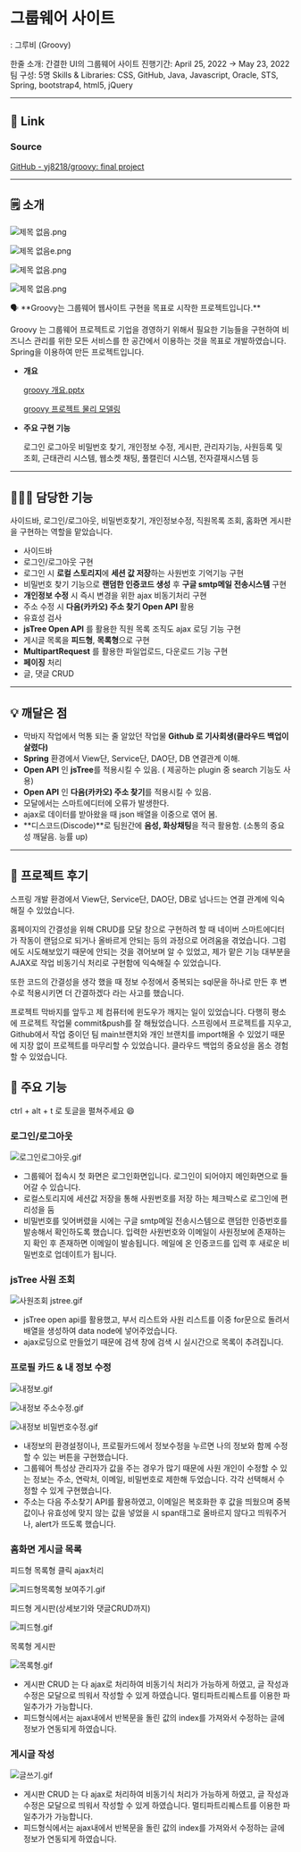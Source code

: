 # 그룹웨어 사이트
: 그루비 (Groovy)

한줄 소개: 간결한 UI의 그룹웨어 사이트
진행기간: April 25, 2022 → May 23, 2022
팀 구성: 5명
Skills & Libraries: CSS, GitHub, Java, Javascript, Oracle, STS, Spring, bootstrap4, html5, jQuery

---

## 🔗 Link

### **Source**

[GitHub - yj8218/groovy: final project](https://github.com/yj8218/groovy)

---

## 🗒️  소개

![제목 없음.png](%E1%84%80%E1%85%B3%E1%84%85%E1%85%AE%E1%86%B8%E1%84%8B%E1%85%B0%E1%84%8B%E1%85%A5%20%E1%84%89%E1%85%A1%E1%84%8B%E1%85%B5%E1%84%90%E1%85%B3%20%E1%84%80%E1%85%B3%E1%84%85%E1%85%AE%E1%84%87%E1%85%B5%20(Groovy)%204a903246312747af99fe6241a66c9ce3/%EC%A0%9C%EB%AA%A9_%EC%97%86%EC%9D%8C.png)

![제목 없음e.png](%E1%84%80%E1%85%B3%E1%84%85%E1%85%AE%E1%86%B8%E1%84%8B%E1%85%B0%E1%84%8B%E1%85%A5%20%E1%84%89%E1%85%A1%E1%84%8B%E1%85%B5%E1%84%90%E1%85%B3%20%E1%84%80%E1%85%B3%E1%84%85%E1%85%AE%E1%84%87%E1%85%B5%20(Groovy)%204a903246312747af99fe6241a66c9ce3/%EC%A0%9C%EB%AA%A9_%EC%97%86%EC%9D%8Ce.png)

![제목 없음.png](%E1%84%80%E1%85%B3%E1%84%85%E1%85%AE%E1%86%B8%E1%84%8B%E1%85%B0%E1%84%8B%E1%85%A5%20%E1%84%89%E1%85%A1%E1%84%8B%E1%85%B5%E1%84%90%E1%85%B3%20%E1%84%80%E1%85%B3%E1%84%85%E1%85%AE%E1%84%87%E1%85%B5%20(Groovy)%204a903246312747af99fe6241a66c9ce3/%EC%A0%9C%EB%AA%A9_%EC%97%86%EC%9D%8C%201.png)

![제목 없음.png](%E1%84%80%E1%85%B3%E1%84%85%E1%85%AE%E1%86%B8%E1%84%8B%E1%85%B0%E1%84%8B%E1%85%A5%20%E1%84%89%E1%85%A1%E1%84%8B%E1%85%B5%E1%84%90%E1%85%B3%20%E1%84%80%E1%85%B3%E1%84%85%E1%85%AE%E1%84%87%E1%85%B5%20(Groovy)%204a903246312747af99fe6241a66c9ce3/%EC%A0%9C%EB%AA%A9_%EC%97%86%EC%9D%8C%202.png)

<aside>
🗣 **Groovy는 그룹웨어 웹사이트 구현을 목표로 시작한 프로젝트입니다.**

Groovy 는 그룹웨어 프로젝트로 기업을 경영하기 위해서 필요한 기능들을 구현하여 비즈니스 관리를 위한 모든 서비스를 한 공간에서 이용하는 것을 목표로 개발하였습니다. Spring을 이용하여 만든 프로젝트입니다.

</aside>

- **개요**
    
    [groovy 개요.pptx](%E1%84%80%E1%85%B3%E1%84%85%E1%85%AE%E1%86%B8%E1%84%8B%E1%85%B0%E1%84%8B%E1%85%A5%20%E1%84%89%E1%85%A1%E1%84%8B%E1%85%B5%E1%84%90%E1%85%B3%20%E1%84%80%E1%85%B3%E1%84%85%E1%85%AE%E1%84%87%E1%85%B5%20(Groovy)%204a903246312747af99fe6241a66c9ce3/groovy_%EA%B0%9C%EC%9A%94.pptx)
    
    [groovy 프로젝트 물리 모델링](https://www.notion.so/groovy-f7b1afd0b6364be787c4e17a9f325950?pvs=21)
    
- **주요 구현 기능**
    
     로그인 로그아웃 비밀번호 찾기, 개인정보 수정, 게시판, 관리자기능, 사원등록 및 조회, 근태관리 시스템, 웹소켓 채팅, 풀캘린더 시스템, 전자결재시스템 등 
    

---

## 🙋🏻‍♀️ 담당한 기능

 사이드바, 로그인/로그아웃, 비밀번호찾기, 개인정보수정, 직원목록 조회, 홈화면 게시판을 구현하는 역할을 맡았습니다.

- 사이드바
- 로그인/로그아웃 구현
- 로그인 시 **로컬 스토리지**에 **세션 값 저장**하는 사원번호 기억기능 구현
- 비밀번호 찾기 기능으로 **랜덤한 인증코드 생성** 후 **구글 smtp메일 전송시스템** 구현
- **개인정보 수정** 시 즉시 변경을 위한  ajax 비동기처리 구현
- 주소 수정 시 **다음(카카오) 주소 찾기 Open API** 활용
- 유효성 검사
- **jsTree  Open API** 를 활용한 직원 목록 조직도 ajax 로딩 기능 구현
- 게시글 목록을 **피드형**, **목록형**으로 구현
- **MultipartRequest** 를 활용한 파일업로드, 다운로드 기능 구현
- **페이징** 처리
- 글, 댓글 CRUD

---

## 💡 깨달은 점

- 막바지 작업에서 먹통 되는 줄 알았던 작업물 **Github 로 기사회생(클라우드 백업이 살렸다)**
- **Spring** 환경에서 View단, Service단, DAO단, DB 연결관계 이해.
- **Open API** 인 **jsTree**를 적용시킬 수 있음. ( 제공하는 plugin 중 search 기능도 사용)
- **Open API** 인 **다음(카카오) 주소 찾기**를 적용시킬 수 있음.
- 모달에서는 스마트에디터에 오류가 발생한다.
- ajax로 데이터를 받아왔을 때 json 배열을 이중으로 엮어 봄.
- **디스코드(Discode)**로 팀원간에 **음성, 화상채팅**을 적극 활용함. (소통의 중요성 깨달음. 능률 up)

---

## 💬 프로젝트 후기

 스프링 개발 환경에서 View단, Service단, DAO단, DB로 넘나드는 연결 관계에 익숙해질 수 있었습니다.

 홈페이지의 간결성을 위해 CRUD를 모달 창으로 구현하려 할 때 네이버 스마트에디터가 작동이 랜덤으로 되거나 올바르게 안되는 등의 과정으로 어려움을 겪었습니다. 그럼에도  시도해보았기 때문에 안되는 것을 겪어보며 알 수 있었고, 제가 맡은 기능 대부분을 AJAX로 작업 비동기식 처리로 구현함에 익숙해질 수 있었습니다. 

또한 코드의 간결성을 생각 했을 때 정보 수정에서 중복되는 sql문을 하나로 만든 후 변수로 적용시키면 더 간결하겠다 라는 사고를 했습니다.

프로젝트 막바지를 앞두고 제 컴퓨터에 윈도우가 깨지는 일이 있었습니다. 다행히 평소에 프로젝트 작업물 commit&push를 잘 해뒀었습니다. 스프링에서 프로젝트를 지우고, Github에서 작업 중이던 팀 main브랜치와 개인 브랜치를 import해올 수 있었기 때문에 지장 없이 프로젝트를 마무리할 수 있었습니다. 클라우드 백업의 중요성을 몸소 경험할 수 있었습니다.

## 🔎 주요 기능

ctrl + alt + t 로 토글을 펼쳐주세요 😄

### 로그인/로그아웃

![로그인로그아웃.gif](%E1%84%80%E1%85%B3%E1%84%85%E1%85%AE%E1%86%B8%E1%84%8B%E1%85%B0%E1%84%8B%E1%85%A5%20%E1%84%89%E1%85%A1%E1%84%8B%E1%85%B5%E1%84%90%E1%85%B3%20%E1%84%80%E1%85%B3%E1%84%85%E1%85%AE%E1%84%87%E1%85%B5%20(Groovy)%204a903246312747af99fe6241a66c9ce3/%EB%A1%9C%EA%B7%B8%EC%9D%B8%EB%A1%9C%EA%B7%B8%EC%95%84%EC%9B%83.gif)

- 그룹웨어 접속시 첫 화면은 로그인화면입니다.
로그인이 되어야지 메인화면으로 들어갈 수 있습니다.
- 로컬스토리지에 세션값 저장을 통해 사원번호를 저장 하는 체크박스로 로그인에 편리성을 둠
- 비밀번호를 잊어버렸을 시에는 구글 smtp메일 전송시스템으로 랜덤한 인증번호를 발송해서 확인하도록 했습니다.
입력한 사원번호와 이메일이 사원정보에 존재하는지 확인 후 존재하면 이메일이 발송됩니다.
메일에 온 인증코드를 입력 후 새로운 비밀번호로 업데이트가 됩니다.

### jsTree 사원 조회

![사원조회 jstree.gif](%E1%84%80%E1%85%B3%E1%84%85%E1%85%AE%E1%86%B8%E1%84%8B%E1%85%B0%E1%84%8B%E1%85%A5%20%E1%84%89%E1%85%A1%E1%84%8B%E1%85%B5%E1%84%90%E1%85%B3%20%E1%84%80%E1%85%B3%E1%84%85%E1%85%AE%E1%84%87%E1%85%B5%20(Groovy)%204a903246312747af99fe6241a66c9ce3/%EC%82%AC%EC%9B%90%EC%A1%B0%ED%9A%8C_jstree.gif)

- jsTree open api를 활용했고, 부서 리스트와 사원 리스트를 이중 for문으로 돌려서 배열을 생성하여 data node에 넣어주었습니다.
- ajax로딩으로 만들었기 때문에 검색 창에 검색 시 실시간으로 목록이 추려집니다.

### 프로필 카드 & 내 정보 수정

![내정보.gif](%E1%84%80%E1%85%B3%E1%84%85%E1%85%AE%E1%86%B8%E1%84%8B%E1%85%B0%E1%84%8B%E1%85%A5%20%E1%84%89%E1%85%A1%E1%84%8B%E1%85%B5%E1%84%90%E1%85%B3%20%E1%84%80%E1%85%B3%E1%84%85%E1%85%AE%E1%84%87%E1%85%B5%20(Groovy)%204a903246312747af99fe6241a66c9ce3/%EB%82%B4%EC%A0%95%EB%B3%B4.gif)

![내정보 주소수정.gif](%E1%84%80%E1%85%B3%E1%84%85%E1%85%AE%E1%86%B8%E1%84%8B%E1%85%B0%E1%84%8B%E1%85%A5%20%E1%84%89%E1%85%A1%E1%84%8B%E1%85%B5%E1%84%90%E1%85%B3%20%E1%84%80%E1%85%B3%E1%84%85%E1%85%AE%E1%84%87%E1%85%B5%20(Groovy)%204a903246312747af99fe6241a66c9ce3/%EB%82%B4%EC%A0%95%EB%B3%B4_%EC%A3%BC%EC%86%8C%EC%88%98%EC%A0%95.gif)

![내정보 비밀번호수정.gif](%E1%84%80%E1%85%B3%E1%84%85%E1%85%AE%E1%86%B8%E1%84%8B%E1%85%B0%E1%84%8B%E1%85%A5%20%E1%84%89%E1%85%A1%E1%84%8B%E1%85%B5%E1%84%90%E1%85%B3%20%E1%84%80%E1%85%B3%E1%84%85%E1%85%AE%E1%84%87%E1%85%B5%20(Groovy)%204a903246312747af99fe6241a66c9ce3/%EB%82%B4%EC%A0%95%EB%B3%B4_%EB%B9%84%EB%B0%80%EB%B2%88%ED%98%B8%EC%88%98%EC%A0%95.gif)

- 내정보의 환경설정이나, 프로필카드에서 정보수정을 누르면 나의 정보와 함께 수정할 수 있는 버튼을 구현했습니다.
- 그룹웨어 특성상 관리자가 값을 주는 경우가 많기 때문에 사원 개인이 수정할 수 있는 정보는 주소, 연락처, 이메일, 비밀번호로 제한해 두었습니다. 각각 선택해서 수정할 수 있게 구현했습니다.
- 주소는 다음 주소찾기 API를 활용하였고, 이메일은 복호화한 후 값을 띄웠으며
중복 값이나 유효성에 맞지 않는 값을 넣었을 시 span태그로 올바르지 않다고 띄워주거나, alert가 뜨도록 했습니다.

### 홈화면 게시글 목록

피드형 목록형 클릭 ajax처리

![피드형목록형 보여주기.gif](%E1%84%80%E1%85%B3%E1%84%85%E1%85%AE%E1%86%B8%E1%84%8B%E1%85%B0%E1%84%8B%E1%85%A5%20%E1%84%89%E1%85%A1%E1%84%8B%E1%85%B5%E1%84%90%E1%85%B3%20%E1%84%80%E1%85%B3%E1%84%85%E1%85%AE%E1%84%87%E1%85%B5%20(Groovy)%204a903246312747af99fe6241a66c9ce3/%ED%94%BC%EB%93%9C%ED%98%95%EB%AA%A9%EB%A1%9D%ED%98%95_%EB%B3%B4%EC%97%AC%EC%A3%BC%EA%B8%B0.gif)

피드형 게시판(상세보기와 댓글CRUD까지)

![피드형.gif](%E1%84%80%E1%85%B3%E1%84%85%E1%85%AE%E1%86%B8%E1%84%8B%E1%85%B0%E1%84%8B%E1%85%A5%20%E1%84%89%E1%85%A1%E1%84%8B%E1%85%B5%E1%84%90%E1%85%B3%20%E1%84%80%E1%85%B3%E1%84%85%E1%85%AE%E1%84%87%E1%85%B5%20(Groovy)%204a903246312747af99fe6241a66c9ce3/%ED%94%BC%EB%93%9C%ED%98%95.gif)

목록형 게시판

![목록형.gif](%E1%84%80%E1%85%B3%E1%84%85%E1%85%AE%E1%86%B8%E1%84%8B%E1%85%B0%E1%84%8B%E1%85%A5%20%E1%84%89%E1%85%A1%E1%84%8B%E1%85%B5%E1%84%90%E1%85%B3%20%E1%84%80%E1%85%B3%E1%84%85%E1%85%AE%E1%84%87%E1%85%B5%20(Groovy)%204a903246312747af99fe6241a66c9ce3/%EB%AA%A9%EB%A1%9D%ED%98%95.gif)

- 게시판 CRUD 는 다 ajax로 처리하여 비동기식 처리가 가능하게 하였고,
글 작성과 수정은 모달으로 띄워서 작성할 수 있게 하였습니다.  멀티파트리퀘스트를 이용한 파일추가가 가능합니다.
- 피드형식에서는 ajax내에서 반복문을 돌린 값의 index를 가져와서 수정하는 글에 정보가 연동되게 하였습니다.

### 게시글 작성

![글쓰기.gif](%E1%84%80%E1%85%B3%E1%84%85%E1%85%AE%E1%86%B8%E1%84%8B%E1%85%B0%E1%84%8B%E1%85%A5%20%E1%84%89%E1%85%A1%E1%84%8B%E1%85%B5%E1%84%90%E1%85%B3%20%E1%84%80%E1%85%B3%E1%84%85%E1%85%AE%E1%84%87%E1%85%B5%20(Groovy)%204a903246312747af99fe6241a66c9ce3/%EA%B8%80%EC%93%B0%EA%B8%B0.gif)

- 게시판 CRUD 는 다 ajax로 처리하여 비동기식 처리가 가능하게 하였고,
글 작성과 수정은 모달으로 띄워서 작성할 수 있게 하였습니다.  멀티파트리퀘스트를 이용한 파일추가가 가능합니다.
- 피드형식에서는 ajax내에서 반복문을 돌린 값의 index를 가져와서 수정하는 글에 정보가 연동되게 하였습니다.
